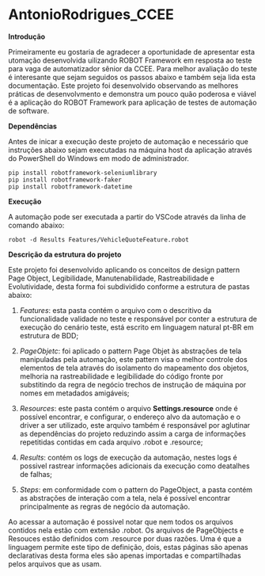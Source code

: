 # AntonioRodrigues_CCEE

**Introdução**

   Primeiramente eu gostaria de agradecer a oportunidade de apresentar esta utomação desenvolvida uilizando ROBOT Framework em resposta ao teste para vaga de automatizador sênior da CCEE. Para melhor avaliação do teste é interesante que sejam seguidos os passos abaixo e também seja lida esta documentação. Este projeto foi desenvolvido observando as melhores práticas de desenvolvmento e demonstra um pouco quão poderosa e viável é a aplicação do ROBOT Framework para aplicação de testes de automação de software.

**Dependências**

  Antes de inicar a execução deste projeto de automação e necessário que instruções abaixo sejam executadas na máquina host da aplicação através do PowerShell do Windows em modo de administrador.

    pip install robotframework-seleniumlibrary
    pip install robotframework-faker
    pip install robotframework-datetime

**Execução**

A automação pode ser executada a partir do VSCode através da linha de comando abaixo:

    robot -d Results Features/VehicleQuoteFeature.robot

**Descrição da estrutura do projeto**

  Este projeto foi desenvolvido aplicando os conceitos de design pattern Page Object, Legibilidade, Manutenabilidade, Rastreabilidade e Evolutividade, desta forma foi subdividido conforme a estrutura de pastas abaixo:  

  1) *Features*: esta pasta contém o arquivo com o descritivo da funcionalidade validade no teste e responsável por conter a estrutura de execução do cenário teste, está escrito em linguagem natural pt-BR em estrutura de BDD;

  2)  *PageObjetc*: foi aplicado o pattern Page Objet às abstrações de tela manipuladas pela automação, este pattern visa o melhor controle dos elementos de tela através do isolamento do mapeamento dos objetos, melhoria na rastreabilidade e legibilidade do código fronte por substitindo da regra de negócio trechos de instrução de máquina por nomes em metadados amigáveis;
     
  3)  *Resources*: este pasta contém o arquivo **Settings.resource** onde é possível encontrar, e configurar, o endereço alvo da automação e o driver a ser utilizado, este arquivo também é responsável por aglutinar as dependências do projeto reduzindo assim a carga de informações repetitidas contidas em cada arquivo .robot e .resource;
  
  4) *Results*: contém os logs de execução da automação, nestes logs é possivel rastrear informações adicionais da execução como deatalhes de falhas;
  
  6) *Steps*: em conformidade com o pattern do PageObject, a pasta contém as abstrações de interação com a tela, nela é possível encontrar principalmente as regras de negócio da automação.
  
  Ao acessar a automação é possivel notar que nem todos os arquivos contidos nela estão com extensão .robot. Os arquivos de PageObjects e Resouces estão definidos com .resource por duas razões. Uma é que a linguagem permite este tipo de definição, dois, estas páginas são apenas declarativas desta forma eles são apenas importadas e compartilhadas pelos arquivos que as usam.    

